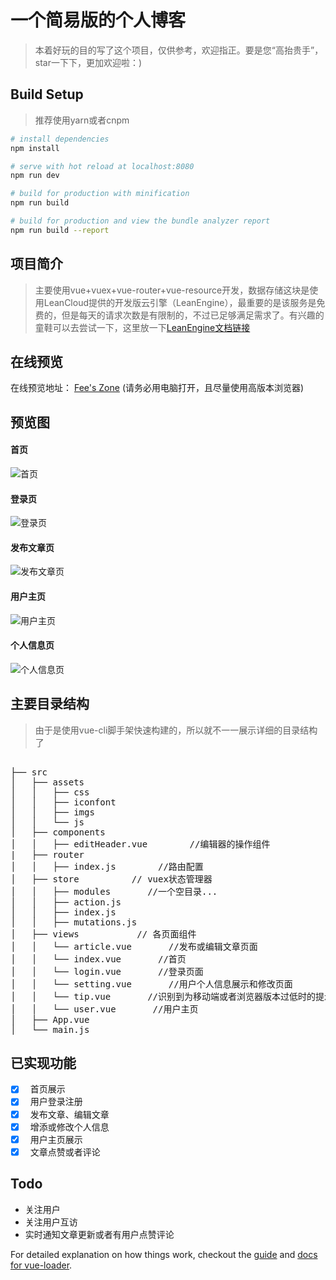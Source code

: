 # 一个简易版的个人博客

> 本着好玩的目的写了这个项目，仅供参考，欢迎指正。要是您“高抬贵手”，star一下下，更加欢迎啦：)

## Build Setup
> 推荐使用yarn或者cnpm

``` bash
# install dependencies
npm install

# serve with hot reload at localhost:8080
npm run dev

# build for production with minification
npm run build

# build for production and view the bundle analyzer report
npm run build --report
```

## 项目简介

>主要使用vue+vuex+vue-router+vue-resource开发，数据存储这块是使用LeanCloud提供的开发版云引擎（LeanEngine），最重要的是该服务是免费的，但是每天的请求次数是有限制的，不过已足够满足需求了。有兴趣的童鞋可以去尝试一下，这里放一下[LeanEngine文档链接](https://leancloud.cn/docs/leanengine_overview.html)

## 在线预览
在线预览地址： [Fee's Zone](https://fee-ing.github.io) (请务必用电脑打开，且尽量使用高版本浏览器)

## 预览图
#### 首页
![首页](https://github.com/Fee-ing/previewImages/blob/master/Fee-editor/home.png)
#### 登录页
![登录页](https://github.com/Fee-ing/previewImages/blob/master/Fee-editor/login.png)
#### 发布文章页
![发布文章页](https://github.com/Fee-ing/previewImages/blob/master/Fee-editor/article.png)
#### 用户主页
![用户主页](https://github.com/Fee-ing/previewImages/blob/master/Fee-editor/user.png)
#### 个人信息页
![个人信息页](https://github.com/Fee-ing/previewImages/blob/master/Fee-editor/setting.png)


## 主要目录结构

>由于是使用vue-cli脚手架快速构建的，所以就不一一展示详细的目录结构了

<pre>

├── src                
│   ├── assets         
│   │	├── css
│   │	├── iconfont
│   │	├── imgs
│   │	└── js
│   ├── components     
│   │	├── editHeader.vue        //编辑器的操作组件
|   ├── router     
│   │	├── index.js        //路由配置
│   ├── store          // vuex状态管理器
│   │	├── modules       //一个空目录...
│   │	├── action.js
│   │	├── index.js
│   │	├── mutations.js
│   ├── views           // 各页面组件
│   │	└── article.vue       //发布或编辑文章页面
│   │	└── index.vue       //首页
│   │	└── login.vue       //登录页面
│   │	└── setting.vue       //用户个人信息展示和修改页面
│   │	└── tip.vue       //识别到为移动端或者浏览器版本过低时的提示页面
│   │	└── user.vue       //用户主页
│   ├── App.vue        
│   └── main.js       
</pre>

## 已实现功能
- [x]   首页展示
- [x]   用户登录注册
- [x]   发布文章、编辑文章
- [x]   增添或修改个人信息
- [x]   用户主页展示
- [x]   文章点赞或者评论

## Todo
* 关注用户
* 关注用户互访
* 实时通知文章更新或者有用户点赞评论

For detailed explanation on how things work, checkout the [guide](http://vuejs-templates.github.io/webpack/) and [docs for vue-loader](http://vuejs.github.io/vue-loader).
